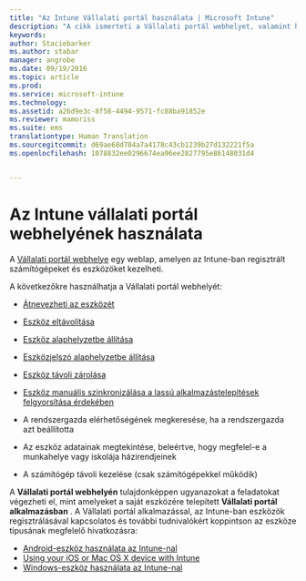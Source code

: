 ```yaml
---
title: "Az Intune Vállalati portál használata | Microsoft Intune"
description: "A cikk ismerteti a Vállalati portál webhelyet, valamint hivatkozásokat biztosít a webhelyen keresztül elvégezhető feladatok lépéseivel kapcsolatban"
keywords: 
author: Staciebarker
ms.author: stabar
manager: angrobe
ms.date: 09/19/2016
ms.topic: article
ms.prod: 
ms.service: microsoft-intune
ms.technology: 
ms.assetid: a26d9e3c-8f58-4494-9571-fc88ba91852e
ms.reviewer: mamoriss
ms.suite: ems
translationtype: Human Translation
ms.sourcegitcommit: d69ae68d704a7a4178c43cb1239b27d132221f5a
ms.openlocfilehash: 1078832ee0296674ea96ee2827795e86148031d4


---
```


# Az Intune vállalati portál webhelyének használata
A [Vállalati portál webhelye](http://portal.manage.microsoft.com) egy weblap, amelyen az Intune-ban regisztrált számítógépeket és eszközöket kezelheti.

A következőkre használhatja a Vállalati portál webhelyét:

-   [Átnevezheti az eszközét](rename-your-device-cpwebsite.md)

-   [Eszköz eltávolítása](remove-your-device-cpwebsite.md)

-   [Eszköz alaphelyzetbe állítása](reset-your-device-cpwebsite.md)

-   [Eszközjelszó alaphelyzetbe állítása](reset-your-passcode-cpwebsite.md)

-   [Eszköz távoli zárolása](remote-lock-your-device-cpwebsite.md)

-   [Eszköz manuális szinkronizálása a lassú alkalmazástelepítések felgyorsítása érdekében](sync-your-device-manually-cpwebsite.md)

-   A rendszergazda elérhetőségének megkeresése, ha a rendszergazda azt beállította

-   Az eszköz adatainak megtekintése, beleértve, hogy megfelel-e a munkahelye vagy iskolája házirendjeinek

-   A számítógép távoli kezelése (csak számítógépekkel működik)

A **Vállalati portál webhelyén** tulajdonképpen ugyanazokat a feladatokat végezheti el, mint amelyeket a saját eszközére telepített **Vállalati portál alkalmazásban** . A Vállalati portál alkalmazással, az Intune-ban eszközök regisztrálásával kapcsolatos és további tudnivalókért koppintson az eszköze típusának megfelelő hivatkozásra:

- [Android-eszköz használata az Intune-nal](using-your-android-device-with-intune.md)
- [Using your iOS or Mac OS X device with Intune](using-your-ios-or-mac-os-x-device-with-intune.md)
- [Windows-eszköz használata az Intune-nal](using-your-windows-device-with-intune.md)



<!--HONumber=Oct16_HO2-->


